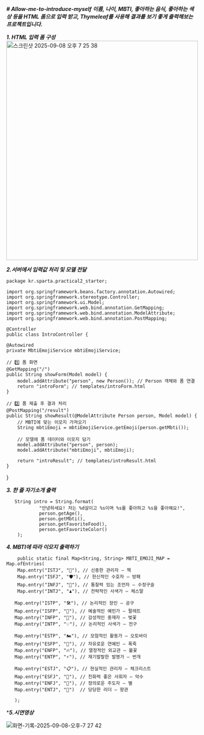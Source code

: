 ***# Allow-me-to-introduce-myself
이름, 나이, MBTI, 좋아하는 음식, 좋아하는 색상 등을 HTML 폼으로 입력 받고, Thymeleaf를 사용해 결과를 보기 좋게 출력해보는 프로젝트입니다.***


***1. HTML 입력 폼 구성***
 <img width="503" height="575" alt="스크린샷 2025-09-08 오후 7 25 38" src="https://github.com/user-attachments/assets/4ecab233-97e3-45cd-ad8d-7a5d1fbadbac" />

***2.서버에서 입력값 처리 및 모델 전달***

    package kr.sparta.practical2_starter;

    import org.springframework.beans.factory.annotation.Autowired;
    import org.springframework.stereotype.Controller;
    import org.springframework.ui.Model;
    import org.springframework.web.bind.annotation.GetMapping;
    import org.springframework.web.bind.annotation.ModelAttribute;
    import org.springframework.web.bind.annotation.PostMapping;

    @Controller
    public class IntroController {

    @Autowired
    private MbtiEmojiService mbtiEmojiService;

    // 1️⃣ 폼 화면
    @GetMapping("/")
    public String showForm(Model model) {
        model.addAttribute("person", new Person()); // Person 객체와 폼 연결
        return "introForm"; // templates/introForm.html
    }

    // 2️⃣ 폼 제출 후 결과 처리
    @PostMapping("/result")
    public String showResult(@ModelAttribute Person person, Model model) {
        // MBTI에 맞는 이모지 가져오기
        String mbtiEmoji = mbtiEmojiService.getEmoji(person.getMbti());

        // 모델에 폼 데이터와 이모지 담기
        model.addAttribute("person", person);
        model.addAttribute("mbtiEmoji", mbtiEmoji);

        return "introResult"; // templates/introResult.html
    }
}


***3. 한 줄 자기소개 출력***


       String intro = String.format(
                "안녕하세요! 저는 %d살이고 %s이며 %s를 좋아하고 %s을 좋아해요!",
                person.getAge(),
                person.getMbti(),
                person.getFavoriteFood(),
                person.getFavoriteColor()
        );


***4. MBTI에 따라 이모지 출력하기***


        public static final Map<String, String> MBTI_EMOJI_MAP = Map.ofEntries(
        Map.entry("ISTJ", "📘"), // 신중한 관리자 – 책
        Map.entry("ISFJ", "🛡️"), // 헌신적인 수호자 – 방패
        Map.entry("INFJ", "🔮"), // 통찰력 있는 조언자 – 수정구슬
        Map.entry("INTJ", "♟️"), // 전략적인 사색가 – 체스말

       Map.entry("ISTP", "🛠️"), // 논리적인 장인 – 공구
       Map.entry("ISFP", "🎨"), // 예술적인 예민가 – 팔레트
       Map.entry("INFP", "🌸"), // 감성적인 중재자 – 벚꽃
       Map.entry("INTP", "💡"), // 논리적인 사색가 – 전구

       Map.entry("ESTP", "🏍️"), // 모험적인 활동가 – 오토바이
       Map.entry("ESFP", "🎉"), // 자유로운 연예인 – 폭죽
       Map.entry("ENFP", "🔥"), // 열정적인 외교관 – 불꽃
       Map.entry("ENTP", "⚡"), // 재기발랄한 발명가 – 번개

       Map.entry("ESTJ", "📋"), // 현실적인 관리자 – 체크리스트
       Map.entry("ESFJ", "🤝"), // 친화력 좋은 사회자 – 악수
       Map.entry("ENFJ", "🌟"), // 정의로운 주도자 – 별
       Map.entry("ENTJ", "👑")  // 당당한 리더 – 왕관

       );

****5.시연영상***

![화면-기록-2025-09-08-오후-7 27 42](https://github.com/user-attachments/assets/803ee205-698a-445c-878c-42fd2e006bfb)


